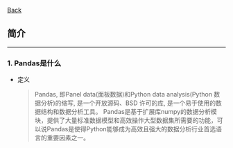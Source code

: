 [Back](README.md)

## 简介

<hr>

### 1. Pandas是什么

- 定义

  > Pandas, 即Panel data(面板数据)和Python data analysis(Python 数据分析)的缩写, 是一个开放源码、BSD 许可的库, 是一个易于使用的数据结构和数据分析工具。
  Pandas是基于扩展库numpy的数据分析模块，提供了大量标准数据模型和高效操作大型数据集所需要的功能，可以说Pandas是使得Python能够成为高效且强大的数据分析行业首选语言的重要因素之一。
